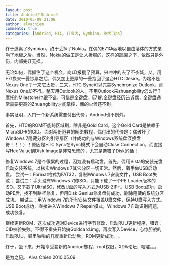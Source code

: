```yaml
---
layout: post
title: Andriod？Andriod!
date: 2010-05-09 21:06
author: alvachien
comments: true
categories: [Andriod, HTC, IT业内, Symbian, 技术Tips]
---
```

终于逃离了Symbian，终于丢掉了Nokia，在偶的E71华丽地以自由落体的方式亲吻了地板之后。当然，Nokia的做工是让人折服的，这样的蹂躏之下，依然只是外伤，内部完好无损。

无论如何，偶抓住了这个机会，向LD报批了预算，兴冲冲的去了不夜城，又。用E71换来一叠钞票之后，偶又加上更厚的一叠抱回了这台HTC Desire。为啥不是Nexus One？一来它太贵，二来，HTC Sync可以完美Synchronize Outlook，而Nexus One却不行。整天用Outlook的人，不用Outlook来zhuangbility怎么行？摩托的Milestone也很不错，可惜是全键盘，E71的全键盘经历告诉偶，全键盘通常需要更高的Zhuangbility才能掌控，偶的火候还不到。

事实证明，入门一个新系统需要付出代价，Andriod也不例外。

首先，HTC的ROM不能跨区域刷，除非是Gold Card。这个Gold Card是依赖于MicroSD卡的CID。面对两份迥异的网络教程，偶付出的代价是：偶破坏了Windows 7隐藏分区的引导扇区（并成功的与Windows系统盘互换盘符！！！）！原因是HTC Sync在Sync模式下会自动Close Connection，而直接写Hex Value到Disk Image是非常恐怖的，尤其是选错了Disk的话！

修复Windows 7是个很累的过程，因为没有启动盘。首先，偶用Vista的安装光盘启动安装系统，以核实Windows 7其它分区一切正常。然后，着手做USB启动盘。
尝试一：Format格式为FAT32，复制Windows 7安装文件，USB Boot失败；
尝试二：手头没有Windows 7的ISO，只能下载了一个PE Loader版本的ISO。又下载了UltraISO，修改U盘的写入方式为USB-ZIP+。USB Boot成功，启动PE后，找不到路径修复，但用Disk Genius修复盘符成功，删除隐藏的系统分区成功。
尝试三：用Windows 7的所有安装文件覆盖U盘文件，保持U盘写入方式。USB Boot成功，直接进入Windows 7 Repair模式，Windows 7自动识别问题，成功恢复。

继续更新ROM，这次成功选对Device进行字节修改，启动RUU更新程序，错误：CID校验失败。不得不重头开始搞Goldcard.img，再次写入Device，心惊胆战的启动RUU，噼里啪啦的几度重新启动后，ROM更新成功。。。

终于，坐下来，开始享受崭新的Andriod旅程，root权限，XDA论坛，嚯嚯。。。

是为之记。
Alva Chien
2010.05.09
